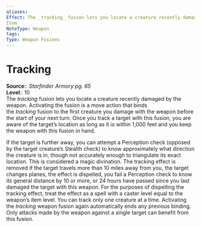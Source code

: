 ```yaml
---
aliases: 
Effect: The _tracking_ fusion lets you locate a creature recently damaged by the weapon. Activating the fusion is a move action that binds the _tracking_ fusion to the first creature you damage with the weapon before the start of your next turn. Once you track a target with this fusion, you are aware of the target’s location as long as it is within 1,000 feet and you keep the weapon with this fusion in hand. If the target is further away, you can attempt a Perception check (opposed by the target creature’s Stealth check) to know approximately what direction the creature is in, though not accurately enough to triangulate its exact location. This is considered a magic divination. The tracking effect is removed if the target travels more than 10 miles away from you, the target changes planes, the effect is dispelled, you fail a Perception check to know its general distance by 10 or more, or 24 hours have passed since you last damaged the target with this weapon. For the purposes of dispelling the tracking effect, treat the effect as a spell with a caster level equal to the weapon’s item level. You can track only one creature at a time. Activating the _tracking_ weapon fusion again automatically ends any previous binding. Only attacks made by the weapon against a single target can benefit from this fusion.
Item
NoteType: Weapon
tags: 
Type: Weapon Fusions
---
```


# Tracking

**Source**:: _Starfinder Armory pg. 65_  
**Level**:: 10  
The _tracking_ fusion lets you locate a creature recently damaged by the weapon. Activating the fusion is a move action that binds the _tracking_ fusion to the first creature you damage with the weapon before the start of your next turn. Once you track a target with this fusion, you are aware of the target’s location as long as it is within 1,000 feet and you keep the weapon with this fusion in hand.  
  
If the target is further away, you can attempt a Perception check (opposed by the target creature’s Stealth check) to know approximately what direction the creature is in, though not accurately enough to triangulate its exact location. This is considered a magic divination. The tracking effect is removed if the target travels more than 10 miles away from you, the target changes planes, the effect is dispelled, you fail a Perception check to know its general distance by 10 or more, or 24 hours have passed since you last damaged the target with this weapon. For the purposes of dispelling the tracking effect, treat the effect as a spell with a caster level equal to the weapon’s item level. You can track only one creature at a time. Activating the _tracking_ weapon fusion again automatically ends any previous binding. Only attacks made by the weapon against a single target can benefit from this fusion.
